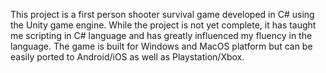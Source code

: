This project is a first person shooter survival game developed in C# using the Unity game engine. 
While the project is not yet complete, it has taught me scripting in C# language and has greatly influenced my fluency in the language.
The game is built for Windows and MacOS platform but can be easily ported to Android/iOS as well as Playstation/Xbox.
